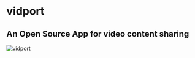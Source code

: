 # vidport
## An Open Source App for video content sharing   


![vidport](https://socialify.git.ci/ShyamendraHazra/vidport/image?description=1&descriptionEditable=An%20Open%20Source%20App%20for%20video%20content%20sharing%20&font=Source%20Code%20Pro&forks=1&language=1&pattern=Circuit%20Board&pulls=1&theme=Auto)
